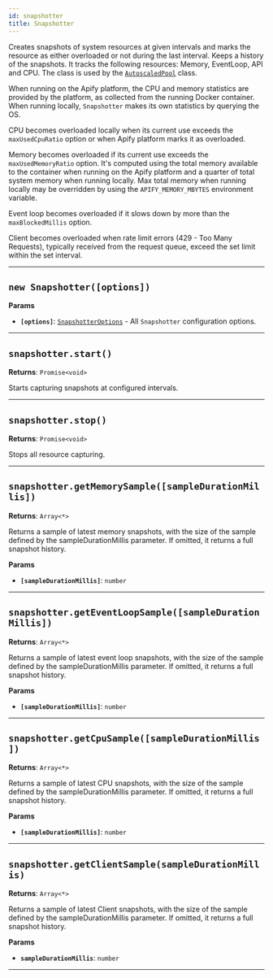 ```yaml
---
id: snapshotter
title: Snapshotter
---
```


<a name="snapshotter"></a>

Creates snapshots of system resources at given intervals and marks the resource as either overloaded or not during the last interval. Keeps a history
of the snapshots. It tracks the following resources: Memory, EventLoop, API and CPU. The class is used by the
[`AutoscaledPool`](/docs/api/autoscaled-pool) class.

When running on the Apify platform, the CPU and memory statistics are provided by the platform, as collected from the running Docker container. When
running locally, `Snapshotter` makes its own statistics by querying the OS.

CPU becomes overloaded locally when its current use exceeds the `maxUsedCpuRatio` option or when Apify platform marks it as overloaded.

Memory becomes overloaded if its current use exceeds the `maxUsedMemoryRatio` option. It's computed using the total memory available to the container
when running on the Apify platform and a quarter of total system memory when running locally. Max total memory when running locally may be overridden
by using the `APIFY_MEMORY_MBYTES` environment variable.

Event loop becomes overloaded if it slows down by more than the `maxBlockedMillis` option.

Client becomes overloaded when rate limit errors (429 - Too Many Requests), typically received from the request queue, exceed the set limit within the
set interval.

---

<a name="snapshotter"></a>

## `new Snapshotter([options])`

**Params**

-   **`[options]`**: [`SnapshotterOptions`](/docs/typedefs/snapshotter-options) - All `Snapshotter` configuration options.

---

<a name="start"></a>

## `snapshotter.start()`

**Returns**: `Promise<void>`

Starts capturing snapshots at configured intervals.

---

<a name="stop"></a>

## `snapshotter.stop()`

**Returns**: `Promise<void>`

Stops all resource capturing.

---

<a name="getmemorysample"></a>

## `snapshotter.getMemorySample([sampleDurationMillis])`

**Returns**: `Array<*>`

Returns a sample of latest memory snapshots, with the size of the sample defined by the sampleDurationMillis parameter. If omitted, it returns a full
snapshot history.

**Params**

-   **`[sampleDurationMillis]`**: `number`

---

<a name="geteventloopsample"></a>

## `snapshotter.getEventLoopSample([sampleDurationMillis])`

**Returns**: `Array<*>`

Returns a sample of latest event loop snapshots, with the size of the sample defined by the sampleDurationMillis parameter. If omitted, it returns a
full snapshot history.

**Params**

-   **`[sampleDurationMillis]`**: `number`

---

<a name="getcpusample"></a>

## `snapshotter.getCpuSample([sampleDurationMillis])`

**Returns**: `Array<*>`

Returns a sample of latest CPU snapshots, with the size of the sample defined by the sampleDurationMillis parameter. If omitted, it returns a full
snapshot history.

**Params**

-   **`[sampleDurationMillis]`**: `number`

---

<a name="getclientsample"></a>

## `snapshotter.getClientSample(sampleDurationMillis)`

**Returns**: `Array<*>`

Returns a sample of latest Client snapshots, with the size of the sample defined by the sampleDurationMillis parameter. If omitted, it returns a full
snapshot history.

**Params**

-   **`sampleDurationMillis`**: `number`

---
